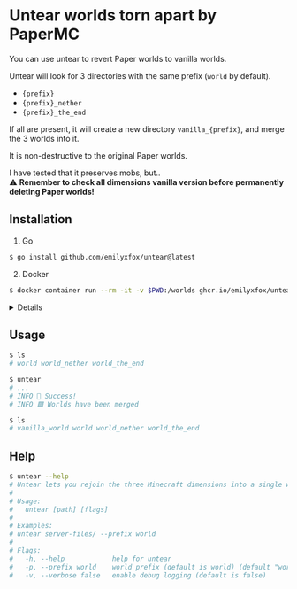# Untear worlds torn apart by PaperMC

You can use untear to revert Paper worlds to vanilla worlds.

Untear will look for 3 directories with the same prefix (`world` by default).
- `{prefix}`
- `{prefix}_nether`
- `{prefix}_the_end`

If all are present, it will create a new directory `vanilla_{prefix}`, and merge the 3 worlds into it.

It is non-destructive to the original Paper worlds.

I have tested that it preserves mobs, but..<br>
⚠️ **Remember to check all dimensions vanilla version before permanently deleting Paper worlds!**

## Installation
1. Go
```bash
$ go install github.com/emilyxfox/untear@latest
```

2. Docker
```bash
$ docker container run --rm -it -v $PWD:/worlds ghcr.io/emilyxfox/untear
```
<details>

`--rm` removes the conatiner after use.

`-it` enables colour output.

`-v $PWD:/worlds` mounts your current directory into /worlds where untear will look for world directories by default.

Normal args and flags can be put after the image if your worlds have a different prefix for example:
```bash
$ docker container run ... .../untear --prefix my-server-world
```
</details>

## Usage
```bash
$ ls
# world world_nether world_the_end

$ untear
# ...
# INFO 🎉 Success!
# INFO 🟩 Worlds have been merged

$ ls
# vanilla_world world world_nether world_the_end
```
## Help
```bash
$ untear --help
# Untear lets you rejoin the three Minecraft dimensions into a single world file so it usable with vanilla servers and in singleplayer.
#
# Usage:
#   untear [path] [flags]
#
# Examples:
# untear server-files/ --prefix world
#
# Flags:
#   -h, --help            help for untear
#   -p, --prefix world    world prefix (default is world) (default "world")
#   -v, --verbose false   enable debug logging (default is false)
```